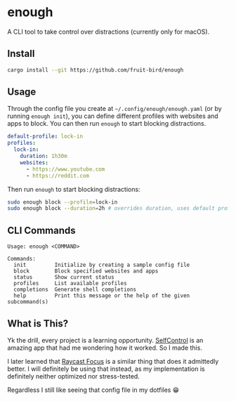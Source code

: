 # enough
A CLI tool to take control over distractions (currently only for macOS).

## Install
```bash
cargo install --git https://github.com/fruit-bird/enough
```

## Usage
Through the config file you create at `~/.config/enough/enough.yaml` (or by running `enough init`), you can define different profiles with websites and apps to block. You can then run `enough` to start blocking distractions.

```yaml
default-profile: lock-in
profiles:
  lock-in:
    duration: 1h30m
    websites:
      - https://www.youtube.com
      - https://reddit.com
```

Then run `enough` to start blocking distractions:

```bash
sudo enough block --profile=lock-in
sudo enough block --duration=2h # overrides duration, uses default profile
```

## CLI Commands
```
Usage: enough <COMMAND>

Commands:
  init         Initialize by creating a sample config file
  block        Block specified websites and apps
  status       Show current status
  profiles     List available profiles
  completions  Generate shell completions
  help         Print this message or the help of the given subcommand(s)
```

## What is This?
Yk the drill, every project is a learning opportunity. [SelfControl](https://github.com/SelfControlApp/selfcontrol/) is an amazing app that had me wondering how it worked. So I made this.

I later learned that [Raycast Focus](https://www.raycast.com/core-features/focus) is a similar thing that does it admittedly better. I will definitely be using that instead, as my implementation is definitely neither optimized nor stress-tested.

Regardless I still like seeing that config file in my dotfiles 😁
